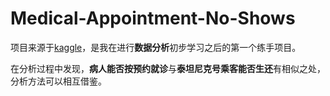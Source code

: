 # Medical-Appointment-No-Shows
项目来源于<a href="https://www.kaggle.com/joniarroba/noshowappointments">kaggle</a>，是我在进行**数据分析**初步学习之后的第一个练手项目。

在分析过程中发现，**病人能否按预约就诊**与**泰坦尼克号乘客能否生还**有相似之处，分析方法可以相互借鉴。
